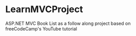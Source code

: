 # LearnMVCProject
ASP.NET MVC Book List as a follow along project based on freeCodeCamp's YouTube tutorial
